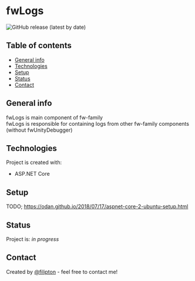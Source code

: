 # fwLogs
![GitHub release (latest by date)](https://img.shields.io/github/v/release/filipton/fwLogs?label=Latest%20Release&style=for-the-badge)

## Table of contents
* [General info](#general-info)
* [Technologies](#technologies)
* [Setup](#setup)
* [Status](#status)
* [Contact](#contact)

## General info
fwLogs is main component of fw-family </br>
fwLogs is responsible for containing logs from other fw-family components (without fwUnityDebugger)

## Technologies
Project is created with:
* ASP.NET Core

## Setup
TODO;
https://odan.github.io/2018/07/17/aspnet-core-2-ubuntu-setup.html

## Status
Project is: _in progress_

## Contact
Created by [@filipton](https://filipton.github.io/fwManager/) - feel free to contact me!
